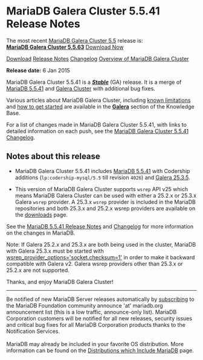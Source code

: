 # MariaDB Galera Cluster 5.5.41 Release Notes

The most recent [MariaDB Galera Cluster 5.5](/kb/en/galera/) release is:<br>
<span class="cstm-style lead"><strong>[MariaDB Galera Cluster 5.5.63](/replication/galera-cluster/mariadb-galera-cluster-releases/mariadb-galera-55-release-notes/mariadb-galera-cluster-5563-release-notes)</strong> [Download<span>&nbsp;</span>Now](https://downloads.mariadb.org/mariadb-galera/5.5)</span>

[Download](http://downloads.mariadb.org/mariadb-galera/5.5.41)
[Release Notes](/replication/galera-cluster/mariadb-galera-cluster-releases/mariadb-galera-55-release-notes/mariadb-galera-cluster-5541-release-notes)
[Changelog](/replication/galera-cluster/mariadb-galera-cluster-releases/mariadb-galera-55-changelogs/mariadb-galera-cluster-5541-changelog)
[Overview of MariaDB Galera Cluster](/replication/galera-cluster/what-is-mariadb-galera-cluster)

<strong>Release date:</strong> 6 Jan 2015

MariaDB Galera Cluster 5.5.41 is a <strong><em>[Stable](/kb/en/release-criteria/)</em></strong> (GA) release.
It is a merge of [MariaDB 5.5.41](/kb/en/mariadb-5541-release-notes/) and
[Galera Cluster](http://codership.com/content/using-galera-cluster) with
additional bug fixes.

Various articles about MariaDB Galera Cluster, including
[known limitations](/replication/galera-cluster/mariadb-galera-cluster-known-limitations) and
[how to get started](/replication/galera-cluster/getting-started-with-mariadb-galera-cluster) are
available in the <strong>[Galera](/kb/en/galera/)</strong> section of the Knowledge Base.

For a list of changes made in MariaDB Galera Cluster 5.5.41, with links to detailed
information on each push, see the
[MariaDB Galera Cluster 5.5.41 Changelog](/replication/galera-cluster/mariadb-galera-cluster-releases/mariadb-galera-55-changelogs/mariadb-galera-cluster-5541-changelog).

## Notes about this release

- MariaDB Galera Cluster 5.5.41 includes [MariaDB 5.5.41](/kb/en/mariadb-5541-release-notes/) with Codership
  additions (`lp:codership-mysql/5.5` till revision `4026`) and
  [Galera 25.3.5](http://codership.com/content/using-galera-cluster).

- This version of MariaDB Galera Cluster supports `wsrep` API v25 which means
  MariaDB Galera Cluster can be used with either a 25.2.x or 25.3.x
  Galera `wsrep` provider. A 25.3.x `wsrep` provider is included in the
  MariaDB repositories and both 25.3.x and 25.2.x wsrep providers are available
  on the [downloads](http://downloads.mariadb.org/mariadb-galera/5.5.41) page.

See the [MariaDB 5.5.41 Release Notes](/kb/en/mariadb-5541-release-notes/) and
[Changelog](/kb/en/mariadb-5541-changelog/) for more information on the changes in
MariaDB.

Note: If Galera 25.2.x and 25.3.x are both being used in the cluster, MariaDB
with Galera 25.3.x must be started with
[wsrep_provider_options='socket.checksum=1'](/kb/en/wsrep_provider_options/#socketchecksum) in order to make it backward
compatible with Galera v2. Galera wsrep providers other than 25.3.x or 25.2.x
are not supported.

Thanks, and enjoy MariaDB Galera Cluster!

---

Be notified of new MariaDB Server releases automatically by [subscribing](https://lists.askmonty.org/cgi-bin/mailman/listinfo/announce) to the MariaDB Foundation community announce 'at' mariadb.org announcement list (this is a low traffic, announce-only list). MariaDB Corporation customers will be notified for all new releases, security issues and critical bug fixes for all MariaDB Corporation products thanks to the Notification Services.
<br><br>
MariaDB may already be included in your favorite OS distribution. More
information can be found on the
[Distributions which Include MariaDB](/mariadb-administration/getting-installing-and-upgrading-mariadb/binary-packages/distributions-which-include-mariadb)
page.